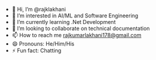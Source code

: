 - 👋 Hi, I’m @rajklakhani
- 👀 I’m interested in AI/ML and Software Engineering
- 🌱 I’m currently learning .Net Development
- 💞️ I’m looking to collaborate on technical documentation
- 📫 How to reach me rajkumarlakhani178@gmail.com
- 😄 Pronouns: He/Him/His
- ⚡ Fun fact: Chatting

<!---
rajklakhani/rajklakhani is a ✨ special ✨ repository because its `README.md` (this file) appears on your GitHub profile.
You can click the Preview link to take a look at your changes.
--->
